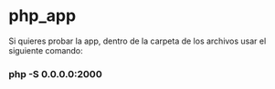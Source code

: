 # php_app
Si quieres probar la app, dentro de la carpeta de los archivos usar el siguiente comando:

<h3>php -S 0.0.0.0:2000</h3>
